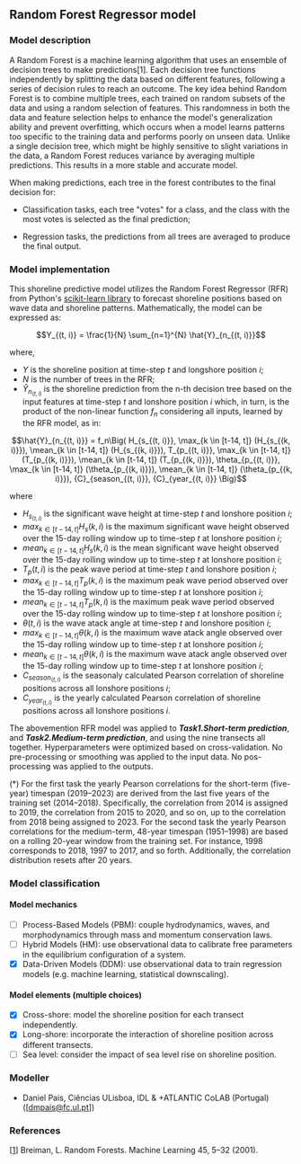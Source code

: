 ## Random Forest Regressor model
### Model description

A Random Forest is a machine learning algorithm that uses an ensemble of decision trees to make predictions[1]. Each decision tree functions independently by splitting the data based on different features, following a series of decision rules to reach an outcome. The key idea behind Random Forest is to combine multiple trees, each trained on random subsets of the data and using a random selection of features. This randomness in both the data and feature selection helps to enhance the model's generalization ability and prevent overfitting, which occurs when a model learns patterns too specific to the training data and performs poorly on unseen data. Unlike a single decision tree, which might be highly sensitive to slight variations in the data, a Random Forest reduces variance by averaging multiple predictions. This results in a more stable and accurate model.

When making predictions, each tree in the forest contributes to the final decision for:

* Classification tasks, each tree "votes" for a class, and the class with the most votes is selected as the final prediction;

* Regression tasks, the predictions from all trees are averaged to produce the final output.

### Model implementation

This shoreline predictive model utilizes the Random Forest Regressor (RFR) from Python's [scikit-learn library](https://scikit-learn.org/stable/modules/generated/sklearn.ensemble.RandomForestClassifier.html) to forecast shoreline positions based on wave data and shoreline patterns. Mathematically, the model can be expressed as:


$$Y_{(t, i)} = \frac{1}{N} \sum_{n=1}^{N} \hat{Y}_{n_{(t, i)}}$$

where,

- $Y$ is the shoreline position at time-step $t$ and longshore position $i$;
- $N$ is the number of trees in the RFR;
- $\hat{Y}_{n_{(t, i)}}$ is the shoreline prediction from the n-th decision tree based on the input features at time-step $t$ and lonshore position $i$ which, in turn, is the product of the non-linear function $f_n$ considering all inputs, learned by the RFR model, as in:

$$\hat{Y}_{n_{(t, i)}} = f_n\Big( 
  H_{s_{(t, i)}}, 
  \max_{k \in [t-14, t]} (H_{s_{(k, i)}}),
  \mean_{k \in [t-14, t]} (H_{s_{(k, i)}}),
  T_{p_{(t, i)}}, 
  \max_{k \in [t-14, t]} (T_{p_{(k, i)}}),
  \mean_{k \in [t-14, t]} (T_{p_{(k, i)}}),
  \theta_{p_{(t, i)}},  
  \max_{k \in [t-14, t]} (\theta_{p_{(k, i)}}),
  \mean_{k \in [t-14, t]} (\theta_{p_{(k, i)}}),
  {C}_{season_{(t, i)}}, 
  {C}_{year_{(t, i)}}
\Big)$$

where

- $H_{s_{(t, i)}}$ is the significant wave height at time-step $t$ and lonshore position $i$;
- $max_{k \in [t-14, t]} H_s(k, i)$ is the maximum significant wave height observed over the 15-day rolling window up to time-step $t$ at lonshore position $i$;
- $mean_{k \in [t-14, t]} H_s(k, i)$ is the mean significant wave height observed over the 15-day rolling window up to time-step $t$ at lonshore position $i$;
- $T_p(t, i)$ is the peak wave period at time-step $t$ and lonshore position $i$;
- $max_{k \in [t-14, t]} T_p(k, i)$ is the maximum peak wave period observed over the 15-day rolling window up to time-step $t$ at lonshore position $i$;
- $mean_{k \in [t-14, t]} T_p(k, i)$ is the maximum peak wave period observed over the 15-day rolling window up to time-step $t$ at lonshore position $i$;
- $\theta(t, i)$ is the wave atack angle at time-step $t$ and lonshore position $i$;
- $max_{k \in [t-14, t]} \theta(k, i)$ is the maximum wave atack angle observed over the 15-day rolling window up to time-step $t$ at lonshore position $i$;
- $mean_{k \in [t-14, t]} \theta(k, i)$ is the maximum wave atack angle observed over the 15-day rolling window up to time-step $t$ at lonshore position $i$;
- ${C}_{season_{(t, i)}}$ is the seasonaly calculated Pearson correlation of shoreline positions across all lonshore positions $i$;
- ${C}_{year_{(t, i)}}$ is the yearly calculated Pearson correlation of shoreline positions across all lonshore positions $i$.

The abovemention RFR model was applied to ***Task1.Short-term prediction***, and ***Task2.Medium-term prediction***, and using the nine transects all together. Hyperparameters were optimized based on cross-validation. No pre-processing or smoothing was applied to the input data. No pos-processing was applied to the outputs.

(*) For the first task the yearly Pearson correlations for the short-term (five-year) timespan (2019–2023) are derived from the last five years of the training set (2014–2018). Specifically, the correlation from 2014 is assigned to 2019, the correlation from 2015 to 2020, and so on, up to the correlation from 2018 being assigned to 2023. For the second task the yearly Pearson correlations for the medium-term, 48-year timespan (1951–1998) are based on a rolling 20-year window from the training set. For instance, 1998 corresponds to 2018, 1997 to 2017, and so forth. Additionally, the correlation distribution resets after 20 years.

### Model classification
#### Model mechanics
- [ ] Process-Based Models (PBM): couple hydrodynamics, waves, and morphodynamics through mass and momentum conservation laws.
- [ ] Hybrid Models (HM): use observational data to calibrate free parameters in the equilibrium configuration of a system.
- [x] Data-Driven Models (DDM): use observational data to train regression models (e.g. machine learning, statistical downscaling).
#### Model elements (multiple choices)
- [x] Cross-shore: model the shoreline position for each transect independently.
- [x] Long-shore: incorporate the interaction of shoreline position across different transects.
- [ ] Sea level: consider the impact of sea level rise on shoreline position.

### Modeller

- Daniel Pais, Ciências ULisboa, IDL & +ATLANTIC CoLAB (Portugal) ([dmpais@fc.ul.pt])

### References
[[1](https://doi.org/10.1023/A:1010933404324)]
Breiman, L. Random Forests. Machine Learning 45, 5–32 (2001).
